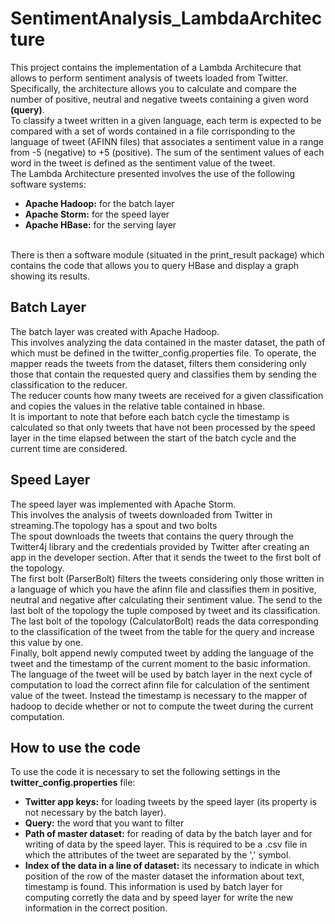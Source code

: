 # SentimentAnalysis_LambdaArchitecture
This project contains the implementation of a Lambda Architecure that allows to perform sentiment analysis of tweets loaded from Twitter.<br>
Specifically, the architecture allows you to calculate and compare the number of positive, neutral and negative tweets containing a given word <b>(query)</b>.<br>
To classify a tweet written in a given language, each term is expected to be compared with a set of words contained in a file corrisponding to the language of tweet (AFINN files) that associates a sentiment value in a range from -5 (negative) to +5 (positive).
The sum of the sentiment values of each word in the tweet is defined as the sentiment value of the tweet.<br>
The Lambda Architecture presented involves the use of the following software systems:
<ul>
<li><b>Apache Hadoop:</b> for the batch layer</li>
<li><b>Apache Storm:</b> for the speed layer</li>
<li><b>Apache HBase:</b> for the serving layer</li>
</ul>
<br>
There is then a software module (situated in the print_result package) which contains the code that allows you to query HBase and display a graph showing its results.

<h2>Batch Layer</h2>
The batch layer was created with Apache Hadoop. <br>
This involves analyzing the data contained in the master dataset, the path of which must be defined in the twitter_config.properties file.
To operate, the mapper reads the tweets from the dataset, filters them considering only those that contain the requested query and classifies them by sending the classification to the reducer.<br>
The reducer counts how many tweets are received for a given classification and copies the values in the relative table contained in hbase.<br>
It is important to note that before each batch cycle the timestamp is calculated so that only tweets that have not been processed by the speed layer in the time elapsed between the start of the batch cycle and the current time are considered.

<h2>Speed Layer</h2>
The speed layer was implemented with Apache Storm.<br>
This involves the analysis of tweets downloaded from Twitter in streaming.The topology has a spout and two bolts<br>
The spout downloads the tweets that contains the query through the Twitter4j library and the credentials provided by Twitter after creating an app in the developer section. After that it sends the tweet to the first bolt of the topology.<br>
The first bolt (ParserBolt) filters the tweets considering only those written in a language of which you have the afinn file and classifies them in positive, neutral and negative after calculating their sentiment value. 
The send to the last bolt of the topology the tuple composed by tweet and its classification.<br>
The last bolt of the topology (CalculatorBolt) reads the data corresponding to the classification of the tweet from the table for the query and increase this value by one.<br>
Finally, bolt append newly computed tweet by adding the language of the tweet and the timestamp of the current moment to the basic information.<br>
The language of the tweet will be used by batch layer in the next cycle of computation to load the correct afinn file for calculation of the sentiment value of the tweet. 
Instead the timestamp is necessary to the mapper of hadoop to decide whether or not to compute the tweet during the current computation.<br>

<h2>How to use the code</h2>
To use the code it is necessary to set the following settings in the <b>twitter_config.properties</b> file:

<ul>
<li><b>Twitter app keys:</b> for loading tweets by the speed layer (its property is not necessary by the batch layer). </li>
<li><b>Query:</b> the word that you want to filter </li>
<li><b>Path of master dataset:</b> for reading of data by the batch layer and for writing of data by the speed layer.
This is required to be a .csv file in which the attributes of the tweet are separated by the ',' symbol. </li>
<li><b>Index of the data in a line of dataset:</b> its necessary to indicate in which position of the row of the master dataset the information about text, timestamp is found. 
This information is used by batch layer for computing corretly the data and by speed layer for write the new information in the correct position.</li>
</ul>
